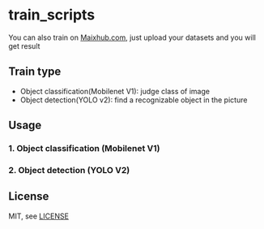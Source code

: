 train_scripts
===========

You can also train on [Maixhub.com](https://www.maixhub.com), 
just upload your datasets and you will get result

## Train type

* Object classification(Mobilenet V1): judge class of image
* Object detection(YOLO v2): find a recognizable object in the picture

## Usage

### 1. Object classification (Mobilenet V1)


### 2. Object detection (YOLO V2)



## License

MIT, see [LICENSE](LICENSE)

